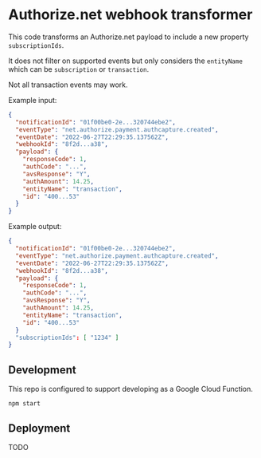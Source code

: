 # Authorize.net webhook transformer

This code transforms an Authorize.net payload to include a new
property `subscriptionIds`.

It does not filter on supported events but only considers the
`entityName` which can be `subscription` or `transaction`.

Not all transaction events may work.

Example input:

```json
{
  "notificationId": "01f00be0-2e...320744ebe2",
  "eventType": "net.authorize.payment.authcapture.created",
  "eventDate": "2022-06-27T22:29:35.137562Z",
  "webhookId": "8f2d...a38",
  "payload": {
    "responseCode": 1,
    "authCode": "...",
    "avsResponse": "Y",
    "authAmount": 14.25,
    "entityName": "transaction",
    "id": "400...53"
  }
}
```

Example output:

```json
{
  "notificationId": "01f00be0-2e...320744ebe2",
  "eventType": "net.authorize.payment.authcapture.created",
  "eventDate": "2022-06-27T22:29:35.137562Z",
  "webhookId": "8f2d...a38",
  "payload": {
    "responseCode": 1,
    "authCode": "...",
    "avsResponse": "Y",
    "authAmount": 14.25,
    "entityName": "transaction",
    "id": "400...53"
  }
  "subscriptionIds": [ "1234" ]
}
```

## Development

This repo is configured to support developing as a Google Cloud Function.

```
npm start
```


## Deployment

TODO
